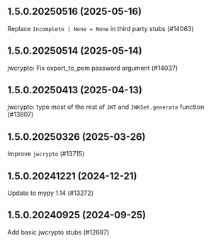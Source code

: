 ## 1.5.0.20250516 (2025-05-16)

Replace `Incomplete | None = None` in third party stubs (#14063)

## 1.5.0.20250514 (2025-05-14)

jwcrypto: Fix export_to_pem password argument (#14037)

## 1.5.0.20250413 (2025-04-13)

jwcrypto: type most of the rest of `JWT` and `JWKSet.generate` function (#13807)

## 1.5.0.20250326 (2025-03-26)

Improve `jwcrypto` (#13715)

## 1.5.0.20241221 (2024-12-21)

Update to mypy 1.14 (#13272)

## 1.5.0.20240925 (2024-09-25)

Add basic jwcrypto stubs (#12687)

